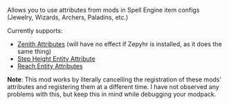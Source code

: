 Allows you to use attributes from mods in Spell Engine item configs (Jewelry, Wizards, Archers, Paladins, etc.)

Currently supports:
- [Zenith Attributes](https://www.curseforge.com/minecraft/mc-mods/zenith-attributes) (will have no effect if Zepyhr is installed, as it does the same thing)
- [Step Height Entity Attribute](https://github.com/emilyploszaj/step-height-entity-attribute)
- [Reach Entity Attributes](https://github.com/JamiesWhiteShirt/reach-entity-attributes)

**Note**: This mod works by literally cancelling the registration of these mods' attributes and registering them at a different time. I have not observed any problems with this, but keep this in mind while debugging your modpack.